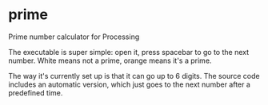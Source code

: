 # prime
Prime number calculator for Processing

The executable is super simple: open it, press spacebar to go to the next number.
White means not a prime, orange means it's a prime.

The way it's currently set up is that it can go up to 6 digits.
The source code includes an automatic version, which just goes to the next number after a predefined time.
